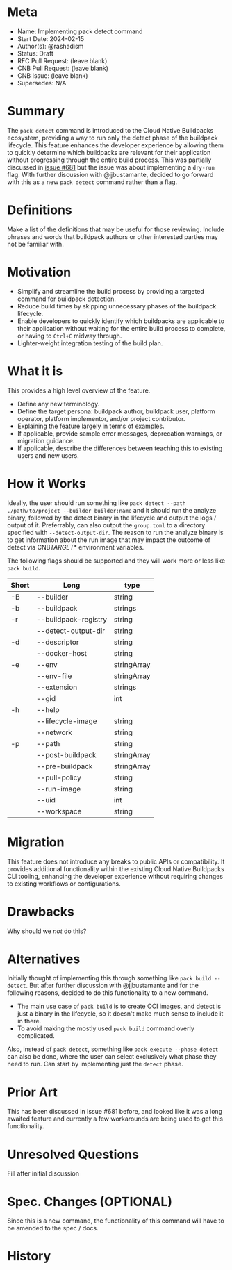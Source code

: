 # Meta

[meta]: #meta

- Name: Implementing pack detect command
- Start Date: 2024-02-15
- Author(s): @rashadism
- Status: Draft <!-- Acceptable values: Draft, Approved, On Hold, Superseded -->
- RFC Pull Request: (leave blank)
- CNB Pull Request: (leave blank)
- CNB Issue: (leave blank)
- Supersedes: N/A

# Summary

[summary]: #summary

The `pack detect` command is introduced to the Cloud Native Buildpacks ecosystem, providing a way to run only the detect phase of the buildpack lifecycle. This feature enhances the developer experience by allowing them to quickly determine which buildpacks are relevant for their application without progressing through the entire build process. This was partially discussed in [issue #681](https://github.com/buildpacks/pack/issues/681) but the issue was about implementing a `dry-run` flag. With further discussion with @jjbustamante, decided to go forward with this as a new `pack detect` command rather than a flag.

# Definitions

[definitions]: #definitions

Make a list of the definitions that may be useful for those reviewing. Include phrases and words that buildpack authors or other interested parties may not be familiar with.

# Motivation

[motivation]: #motivation

- Simplify and streamline the build process by providing a targeted command for buildpack detection.
- Reduce build times by skipping unnecessary phases of the buildpack lifecycle.
- Enable developers to quickly identify which buildpacks are applicable to their application without waiting for the entire build process to complete, or having to `Ctrl+C` midway through.
- Lighter-weight integration testing of the build plan.

# What it is

[what-it-is]: #what-it-is

This provides a high level overview of the feature.

- Define any new terminology.
- Define the target persona: buildpack author, buildpack user, platform operator, platform implementor, and/or project contributor.
- Explaining the feature largely in terms of examples.
- If applicable, provide sample error messages, deprecation warnings, or migration guidance.
- If applicable, describe the differences between teaching this to existing users and new users.

# How it Works

[how-it-works]: #how-it-works

Ideally, the user should run something like `pack detect --path ./path/to/project --builder builder:name` and it should run the analyze binary, followed by the detect binary in the lifecycle and output the logs / output of it. Preferrably, can also output the `group.toml` to a directory specified with `--detect-output-dir`. The reason to run the analyze binary is to get information about the run image that may impact the outcome of detect via CNB*TARGET*\* environment variables.

The following flags should be supported and they will work more or less like `pack build`.

| Short | Long                 | type        |
| ----- | -------------------- | ----------- |
| -B    | --builder            | string      |
| -b    | --buildpack          | strings     |
| -r    | --buildpack-registry | string      |
|       | --detect-output-dir  | string      |
| -d    | --descriptor         | string      |
|       | --docker-host        | string      |
| -e    | --env                | stringArray |
|       | --env-file           | stringArray |
|       | --extension          | strings     |
|       | --gid                | int         |
| -h    | --help               |
|       | --lifecycle-image    | string      |
|       | --network            | string      |
| -p    | --path               | string      |
|       | --post-buildpack     | stringArray |
|       | --pre-buildpack      | stringArray |
|       | --pull-policy        | string      |
|       | --run-image          | string      |
|       | --uid                | int         |
|       | --workspace          | string      |

# Migration

[migration]: #migration

This feature does not introduce any breaks to public APIs or compatibility. It provides additional functionality within the existing Cloud Native Buildpacks CLI tooling, enhancing the developer experience without requiring changes to existing workflows or configurations.

# Drawbacks

[drawbacks]: #drawbacks

Why should we _not_ do this?

# Alternatives

[alternatives]: #alternatives

Initially thought of implementing this through something like `pack build --detect`. But after further discussion with @jjbustamante and for the following reasons, decided to do this functionality to a new command.

- The main use case of `pack build` is to create OCI images, and detect is just a binary in the lifecycle, so it doesn't make much sense to include it in there.
- To avoid making the mostly used `pack build` command overly complicated.

Also, instead of `pack detect`, something like `pack execute --phase detect` can also be done, where the user can select exclusively what phase they need to run. Can start by implementing just the `detect` phase.

# Prior Art

[prior-art]: #prior-art

This has been discussed in Issue #681 before, and looked like it was a long awaited feature and currently a few workarounds are being used to get this functionality.

# Unresolved Questions

[unresolved-questions]: #unresolved-questions

Fill after initial discussion

# Spec. Changes (OPTIONAL)

[spec-changes]: #spec-changes

Since this is a new command, the functionality of this command will have to be amended to the spec / docs.

# History

[history]: #history

<!--
## Amended
### Meta
[meta-1]: #meta-1
- Name: (fill in the amendment name: Variable Rename)
- Start Date: (fill in today's date: YYYY-MM-DD)
- Author(s): (Github usernames)
- Amendment Pull Request: (leave blank)

### Summary

A brief description of the changes.

### Motivation

Why was this amendment necessary?
--->
